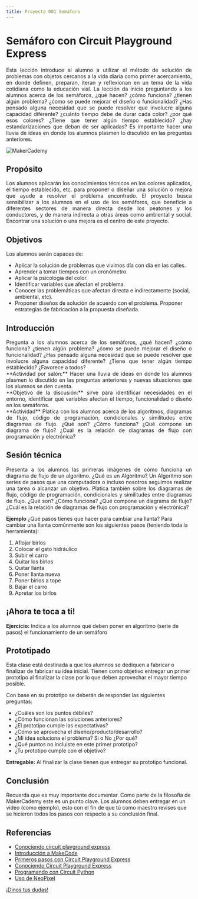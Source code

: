 ```yaml
---
title: Proyecto 001 Semáforo
---
```


# Semáforo con Circuit Playground Express

<DIV ALIGN="justify">Esta lección introduce al alumno a utilizar el método de solución de problemas con objetos cercanos a la vida diaria como primer acercamiento, en donde definen, preparan, iteran y reflexionan en un tema de la vida cotidiana como la educación vial. La lección da inicio preguntando a los alumnos acerca de los semáforos, ¿qué hacen? ¿cómo funciona? ¿tienen algún problema? ¿ćomo se puede mejorar el diseño o funcionalidad? ¿Has pensado alguna necesidad que se puede resolver que involucre alguna capacidad diferente? ¿cuánto tiempo debe de durar cada color? ¿por qué esos colores? ¿Tiene que tener algún tiempo establecido? ¿hay estandarizaciones que deban de ser aplicadas? Es importante hacer una lluvia de ideas en donde los alumnos plasmen lo discutido en las preguntas anteriores.</DIV>

![MakerCademy](https://media.giphy.com/media/dYnpeJQXUUct2U8BAh/giphy.gif?access_token=be806810-44bc-49aa-b092-942d156ae3e0)

## Propósito
<DIV ALIGN="justify">Los alumnos aplicarán los conocimientos técnicos en los colores aplicados, el tiempo establecido, etc. para proponer o diseñar una solución  o mejora que ayude a resolver el problema encontrado. El proyecto busca sensibilizar a los alumnos en el uso de los semáforos, que beneficie a diferentes sectores de manera directa desde los peatones y los conductores,  y de manera indirecta a otras áreas como ambiental y social. Encontrar una solución o una mejora es el centro de este proyecto.</DIV>

## Objetivos
Los alumnos serán capaces de: 
- Aplicar la solución de problemas que vivimos día con día en las calles. 
- Aprender a tomar tiempos con un cronómetro. 
- Aplicar la psicología del color. 
- Identificar variables que afectan el problema. 
- Conocer las problemáticas que afectan directa e indirectamente (social, ambiental, etc). 
- Proponer diseños de solución de acuerdo con el problema. Proponer estrategias de fabricación a la propuesta diseñada.

## Introducción
<DIV ALIGN="justify">Pregunta a los alumnos acerca de los semáforos, ¿qué hacen? ¿cómo funciona? ¿tienen algún problema? ¿ćomo se puede mejorar el diseño o funcionalidad? ¿Has pensado alguna necesidad que se puede resolver que involucre alguna capacidad diferente? ¿Tiene que tener algún tiempo establecido? ¿Favorece a todos?</DIV>

<DIV ALIGN="justify">**Actividad por salón:** Hacer una lluvia de ideas en donde los alumnos plasmen lo discutido en las preguntas anteriores y nuevas situaciones que los alumnos se den cuenta.</DIV>

<DIV ALIGN="justify">**Objetivo de la discusión:** sirve para identificar necesidades en el entorno, identificar qué variables afectan el tiempo, funcionalidad o diseño en los semáforos.</DIV>

<DIV ALIGN="justify">**Actividad** Platíca con los alumnos acerca de los algoritmos, diagramas de flujo, código de programación, condicionales y similitudes entre diagramas de flujo. ¿Qué son? ¿Cómo funciona? ¿Qué compone un diagrama de flujo? ¿Cuál es la relación de diagramas de flujo con programación y electrónica?</DIV>

## Sesión técnica
<DIV ALIGN="justify">Presenta a los alumnos las primeras imágenes de cómo funciona un diagrama de flujo de un algoritmo.
¿Qué es un Algoritmo? Un Algoritmo son series de pasos que una computadora o incluso nosotros seguimos realizar una tarea o alcanzar un objetivo.
Platica también sobre los diagramas de flujo, código de programación, condicionales y similitudes entre diagramas de flujo. ¿Qué son? ¿Cómo funciona? ¿Qué compone un diagrama de flujo? ¿Cuál es la relación de diagramas de flujo con programación y electrónica?</DIV>

**Ejemplo** 
¿Qué pasos tienes que hacer para cambiar una llanta? Para cambiar una llanta comúnmente son los siguientes pasos (teniendo toda la herramienta):
1. Aflojar birlos 
2. Colocar el gato hidráulico 
3. Subir el carro 
4. Quitar los birlos 
5. Quitar llanta 
6. Poner llanta nueva 
7. Poner birlos a tope 
8. Bajar el carro 
9. Apretar los birlos

## ¡Ahora te toca a ti!
**Ejercicio:** Indica a los alumnos qué deben poner en algoritmo (serie de pasos) el funcionamiento de un semáforo

## Prototipado

Esta clase está destinada a que los alumnos se dediquen a fabricar o finalizar de fabricar su idea inicial. Tienen como objetivo entregar un primer prototipo al finalizar la clase por lo que deben aprovechar el mayor tiempo posible.

Con base en su prototipo se deberán de responder las siguientes preguntas:
- ¿Cuáles son los puntos débiles? 
- ¿Cómo funcionan las soluciones anteriores? 
- ¿El prototipo cumple las expectativas? 
- ¿Cómo se aprovecha el diseño/producto/desarrollo? 
- ¿Mi idea soluciona el problema? Si o No ¿Por qué? 
- ¿Qué puntos no incluiste en este primer prototipo? 
- ¿Tu prototipo cumple con el objetivo? 

**Entregable:** Al finalizar la clase tienen que entregar su prototipo funcional.

## Conclusión

Recuerda que es muy importante documentar. Como parte de la filosofía de MakerCademy este es un punto clave. 
Los alumnos deben entregar en un video (como ejemplo), esto con el fin de que tú como maestro revises que se hicieron todos los pasos con respecto a su conclusión final.

## Referencias 
* [Conociendo circuit playground express](https://www.youtube.com/watch?v=i4Bijnff0Ko)
* [Introducción a MakeCode](https://www.youtube.com/watch?v=i_KmaQWsUHw&t=600s)
* [Primeros pasos con Circuit Playground Express](https://www.instructables.com/id/KIt-Arte-Y-Ciencia-Primeros-Pasos/)
* [Conociendo Circuit Playground Express](https://www.youtube.com/watch?v=wEpr75JhGFs)
* [Programando con Circuit Python](https://www.youtube.com/watch?v=tnrZxJpQUMQ)
* [Uso de NeoPixel](https://www.youtube.com/watch?v=0v7HI9W6pks&t=201s)






<a class="btn btn-primary" target="_blank" href="http://www.makermex.com/forum/makercademy-124"> ¡Dinos tus dudas!</a>
